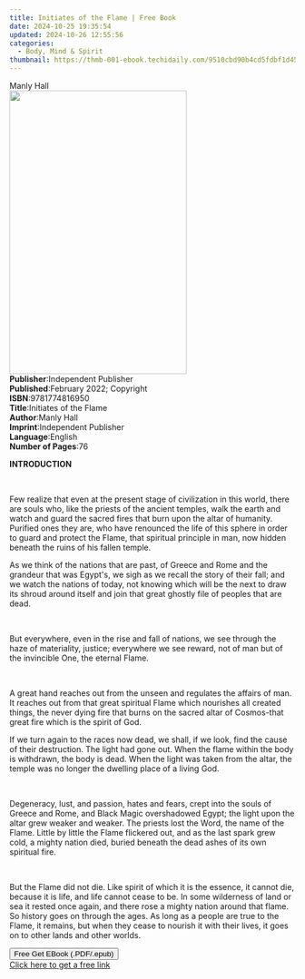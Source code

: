 ```yaml
---
title: Initiates of the Flame | Free Book
date: 2024-10-25 19:35:54
updated: 2024-10-26 12:55:56
categories:
  - Body, Mind & Spirit
thumbnail: https://thmb-001-ebook.techidaily.com/9510cbd90b4cd5fdbf1d45d8b4a349e6f45b57f5d34b1dba04f1c52251e0ba5f.jpg
---
```

<main id="book-container">
  <div class="flex flex-col">
    <div class="book-brief flex-1 py-6 px-4 sm:p-6 md:py-10 md:px-8">
      <!-- brief-->
      <div class="book-brief-main">Manly Hall</div>
    </div>
    <div
      class="book-meta-info flex-1 grid gap-4 col-start-1 col-end-3 row-start-1 sm:mb-6 sm:grid-cols-4 lg:gap-6 lg:col-start-2 lg:row-end-6 lg:row-span-6 lg:mb-0"
    >
      <div
        class="book-meta-info-left place-content-center mt-4 p-4 text-sm leading-6 col-start-2 col-span-2 dark:text-slate-400"
      >
        <img
          class="w-full h-500 object-cover rounded-lg sm:h-255 sm:col-span-2 lg:col-span-full"
          src="https://img-001-ebook.techidaily.com/4cd338399111357289ebd038d6fe8b9e612f7cb304ea4b924d66d8c367ec8966.jpg"
          alt=""
          width="312"
          height="500"
        />
      </div>
      <div
        class="book-meta-info-right mt-2 col-start-1 row-start-2 col-span-3 self-center"
      >
        <!-- meta data  -->
        <div class="flex flex-col px-4 md:px-8">
          <div class="flex-1">
            <strong>Publisher</strong>:<span class="px-2"
              >Independent Publisher</span
            >
          </div>
          <div class="flex-1">
            <strong>Published</strong>:<span class="px-2"
              >February 2022; Copyright</span
            >
          </div>
          <div class="flex-1">
            <strong>ISBN</strong>:<span class="px-2">9781774816950</span>
          </div>
          <div class="flex-1">
            <strong>Title</strong>:<span class="px-2"
              >Initiates of the Flame</span
            >
          </div>
          <div class="flex-1">
            <strong>Author</strong>:<span class="px-2">Manly Hall</span>
          </div>
          <div class="flex-1">
            <strong>Imprint</strong>:<span class="px-2"
              >Independent Publisher</span
            >
          </div>
          <div class="flex-1">
            <strong>Language</strong>:<span class="px-2">English</span>
          </div>
          <div class="flex-1">
            <strong>Number of Pages</strong>:<span class="px-2">76</span>
          </div>
        </div>
      </div>
    </div>
    <div class="book-description flex-1 py-6 px-4 sm:p-6 md:py-10 md:px-8">
      <div class="book-description-main">
        <div accordion-content="" id="description">
          <p><strong>INTRODUCTION</strong></p>
          <p><br /></p>
          <p>
            Few realize that even at the present stage of civilization in this
            world, there are souls who, like the priests of the ancient temples,
            walk the earth and watch and guard the sacred fires that burn upon
            the altar of humanity. Purified ones they are, who have renounced
            the life of this sphere in order to guard and protect the Flame,
            that spiritual principle in man, now hidden beneath the ruins of his
            fallen temple.
          </p>
          <p>
            As we think of the nations that are past, of Greece and Rome and the
            grandeur that was Egypt's, we sigh as we recall the story of their
            fall; and we watch the nations of today, not knowing which will be
            the next to draw its shroud around itself and join that great
            ghostly file of peoples that are dead.
          </p>
          <p><br /></p>
          <p>
            But everywhere, even in the rise and fall of nations, we see through
            the haze of materiality, justice; everywhere we see reward, not of
            man but of the invincible One, the eternal Flame.
          </p>
          <p><br /></p>
          <p>
            A great hand reaches out from the unseen and regulates the affairs
            of man. It reaches out from that great spiritual Flame which
            nourishes all created things, the never dying fire that burns on the
            sacred altar of Cosmos-that great fire which is the spirit of God.
          </p>
          <p>
            If we turn again to the races now dead, we shall, if we look, find
            the cause of their destruction. The light had gone out. When the
            flame within the body is withdrawn, the body is dead. When the light
            was taken from the altar, the temple was no longer the dwelling
            place of a living God.
          </p>
          <p><br /></p>
          <p>
            Degeneracy, lust, and passion, hates and fears, crept into the souls
            of Greece and Rome, and Black Magic overshadowed Egypt; the light
            upon the altar grew weaker and weaker. The priests lost the Word,
            the name of the Flame. Little by little the Flame flickered out, and
            as the last spark grew cold, a mighty nation died, buried beneath
            the dead ashes of its own spiritual fire.
          </p>
          <p><br /></p>
          <p>
            But the Flame did not die. Like spirit of which it is the essence,
            it cannot die, because it is life, and life cannot cease to be. In
            some wilderness of land or sea it rested once again, and there rose
            a mighty nation around that flame. So history goes on through the
            ages. As long as a people are true to the Flame, it remains, but
            when they cease to nourish it with their lives, it goes on to other
            lands and other worlds.
          </p>
        </div>
        <div class="accordion-fader"></div>
      </div>
    </div>
    <div class="book-excerpts flex-1 py-6 px-4 sm:p-6 md:py-10 md:px-8"></div>
    <div
      class="book-about-author flex-1 py-6 px-4 sm:p-6 md:py-10 md:px-8"
    ></div>
    <div class="book-free-get flex-1 py-6 px-4 sm:p-6 md:py-10 md:px-8">
      <button
        id="btn-free-get"
        class="bg-blue-500 hover:bg-blue-700 text-white font-bold py-2 px-4 rounded"
      >
        Free Get EBook (.PDF/.epub)
      </button>
      <div id="countdown-display" class="px-2 text-lg mt-2"></div>
      <a
        id="free-link"
        class="hidden bg-blue-500 hover:bg-blue-700 text-white font-bold py-2 px-4 rounded"
        href="https://www.ebooks.com/en-us/book/210502018/initiates-of-the-flame/manly-hall/"
        target="_blank"
        >Click here to get a free link</a
      >
    </div>
    <script>
      let countdownTime = 0;
      let countdownInterval = null;
      document
        .getElementById('btn-free-get')
        .addEventListener('click', startCountdown);
      function startCountdown() {
        countdownTime = new Date().getTime() + 60000 * 3;
        countdownInterval = setInterval(updateCountdown, 1000);
        document.getElementById('btn-free-get').disabled = true;
        document
          .getElementById('btn-free-get')
          .classList.add('bg-gray-500', 'cursor-not-allowed');
      }
      function updateCountdown() {
        let currentTime = new Date().getTime();
        let timeLeft = countdownTime - currentTime;
        let secondsLeft = Math.floor(timeLeft / 1000);
        document.getElementById('countdown-display').innerHTML =
          `Remaining time: ${secondsLeft} seconds.`;
        if (secondsLeft <= 0) {
          clearInterval(countdownInterval);
          document.getElementById('btn-free-get').classList.add('hidden');
          document.getElementById('free-link').classList.remove('hidden');
          document.getElementById('countdown-display').innerHTML = '';
        }
      }
    </script>
  </div>
</main>
